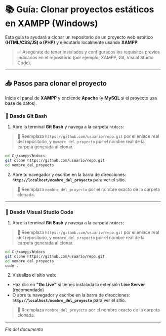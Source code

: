 # 📚 Guía: Clonar proyectos estáticos en XAMPP (Windows)

Esta guía te ayudará a clonar un repositorio de un proyecto web estático **(HTML/CSS/JS) o (PHP)** y ejecutarlo localmente usando **XAMPP**.

> ✅ Asegúrate de tener instalados y configurados los requisitos previos indicados en el repositorio (por ejemplo, XAMPP, Git, Visual Studio Code).

---

## 📥 Pasos para clonar el proyecto

Inicia el panel de **XAMPP** y enciende **Apache** (y **MySQL** si el proyecto usa base de datos).

### 🔧 Desde Git Bash

1. Abre la terminal **Git Bash** y navega a la carpeta `htdocs`:

> 🔹 Reemplaza `https://github.com/usuario/repo.git` por el enlace real del repositorio, y `nombre_del_proyecto` por el nombre real de la carpeta generada al clonar.

```bash
cd C:/xampp/htdocs
git clone https://github.com/usuario/repo.git
cd nombre_del_proyecto
```

2. Abre tu navegador y escribe en la barra de direcciones: **`http://localhost/nombre_del_proyecto`** para ver el sitio.

> 🔹 Reemplaza `nombre_del_proyecto` por el nombre exacto de la carpeta clonada.

---

### 🔧 Desde Visual Studio Code

1. Abre la terminal **Git Bash** y navega a la carpeta `htdocs`:

> 🔹 Reemplaza `https://github.com/usuario/repo.git` por el enlace real del repositorio, y `nombre_del_proyecto` por el nombre real de la carpeta generada al clonar.

```bash
cd C:/xampp/htdocs
git clone https://github.com/usuario/repo.git
cd nombre_del_proyecto
code .
```

2. Visualiza el sitio web:

* Haz clic en **"Go Live"** si tienes instalada la extensión **Live Server** (recomendado)
* O abre tu navegador y escribe en la barra de direcciones: **`http://localhost/nombre_del_proyecto`** para ver el sitio.

> 🔹 Reemplaza `nombre_del_proyecto` por el nombre exacto de la carpeta clonada.

---

*Fin del documento*
